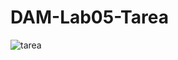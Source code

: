 # DAM-Lab05-Tarea
![tarea](https://user-images.githubusercontent.com/74202934/114966914-2241e380-9e39-11eb-84ac-8d22a9a509a6.JPG)
